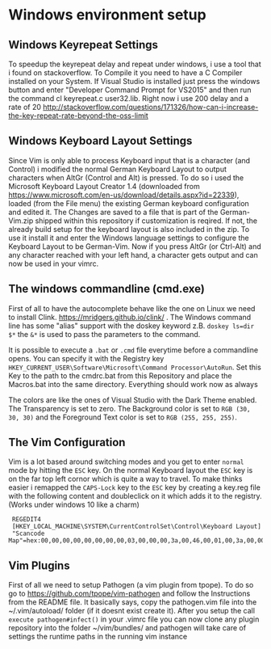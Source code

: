 # Windows environment setup

## Windows Keyrepeat Settings
To speedup the keyrepeat delay and repeat under windows, i use a tool that i found on stackoverflow. To Compile it you need to have a C Compiler installed on your System. If Visual Studio is installed just press the windows button and enter "Developer Command Prompt for VS2015" and then run the command cl keyrepeat.c user32.lib. Right now i use 200 delay and a rate of 20
http://stackoverflow.com/questions/171326/how-can-i-increase-the-key-repeat-rate-beyond-the-oss-limit

## Windows Keyboard Layout Settings
Since Vim is only able to process Keyboard input that is a character (and Control) i modified the normal German Keyboard Layout to output characters when AltGr (Control and Alt) is pressed. To do so i used the Microsoft Keyboard Layout Creator 1.4 (downloaded from https://www.microsoft.com/en-us/download/details.aspx?id=22339), loaded (from the File menu) the existing German keyboard configuration and edited it. The Changes are saved to a file that is part of the German-Vim.zip shipped within this repository if customization is reqired. If not, the already build setup for the keyboard layout is also included in the zip. To use it install it and enter the Windows language settings to configure the Keyboard Layout to be German-Vim. Now if you press AltGr (or Ctrl-Alt) and any character reached with your left hand, a character gets output and can now be used in your vimrc.

## The windows commandline (cmd.exe)
First of all to have the autocomplete behave like the one on Linux we need to install Clink. https://mridgers.github.io/clink/ . The Windows command line has some "alias" support with the doskey keyword z.B. `doskey ls=dir $*` the `&*` is used to pass the parameters to the command. 

It is possible to execute a `.bat` or `.cmd` file everytime before a commandline opens. You can specify it with the Registry key `HKEY_CURRENT_USER\Software\Microsoft\Command Processor\AutoRun`. Set this Key to the path to the cmdrc.bat from this Repository and place the Macros.bat into the same directory. Everything should work now as always

The colors are like the ones of Visual Studio with the Dark Theme enabled. The Transparency is set to zero. The Background color is set to `RGB (30, 30, 30)` and the Foreground Text color is set to `RGB (255, 255, 255)`. 

## The Vim Configuration 
Vim is a lot based around switching modes and you get to enter `normal` mode by hitting the `ESC` key. On the normal Keyboard layout the `ESC` key is on the far top left cornor which is quite a way to travel. To make thinks easier i remapped the `CAPS-Lock` key to the `ESC` key by creating a key.reg file with the following content and doubleclick on it which adds it to the registry. (Works under windows 10 like a charm) 

     REGEDIT4
     [HKEY_LOCAL_MACHINE\SYSTEM\CurrentControlSet\Control\Keyboard Layout]
     "Scancode Map"=hex:00,00,00,00,00,00,00,00,03,00,00,00,3a,00,46,00,01,00,3a,00,00,00,00,00


## Vim Plugins
First of all we need to setup Pathogen (a vim plugin from tpope). To do so go to https://github.com/tpope/vim-pathogen and follow the Instructions from the README file. It basically says, copy the pathogen.vim file into the ~/.vim/autoload/ folder (if it doesnt exist create it). After you setup the call `execute pathogen#infect()` in your .vimrc file you can now clone any plugin repository into the folder ~/vim/bundles/ and pathogen will take care of settings the runtime paths in the running vim instance
     
     
     

